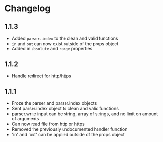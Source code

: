 # Changelog

## 1.1.3

* Added `parser.index` to the clean and valid functions
* `in` and `out` can now exist outside of the props object
* Added in `absolute` and `range` properties

## 1.1.2

* Handle redirect for http/https

## 1.1.1

* Froze the parser and parser.index objects
* Sent parser.index object to clean and valid functions
* parser.write input can be string, array of strings, and no limit on amount of arguments
* Can now read file from http or https
* Removed the previously undocumented handler function
* 'in' and 'out' can be applied outside of the props object
